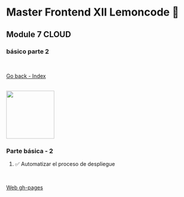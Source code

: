 # Master Frontend XII Lemoncode 🍋

## Module 7 CLOUD

### básico parte 2

<br>

[Go back - Index](https://github.com/MiguelJiRo/Master-Frontend-XII-Lemoncode)

<br>

<img align="center" src="https://media.giphy.com/media/7j2hfyeVcDtf2/giphy.gif" width="128px">

<br>

### Parte básica - 2

<ol>
    <li>✅ Automatizar el proceso de despliegue</li>
</ol>

<br>

[Web gh-pages](https://migueljiro.github.io/Master-Frontend-XII-Lemoncode-Module-7-Cloud-Basico-2/)
